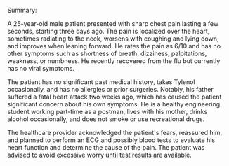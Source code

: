 Summary:

A 25-year-old male patient presented with sharp chest pain lasting a few seconds, starting three days ago. The pain is localized over the heart, sometimes radiating to the neck, worsens with coughing and lying down, and improves when leaning forward. He rates the pain as 6/10 and has no other symptoms such as shortness of breath, dizziness, palpitations, weakness, or numbness. He recently recovered from the flu but currently has no viral symptoms.

The patient has no significant past medical history, takes Tylenol occasionally, and has no allergies or prior surgeries. Notably, his father suffered a fatal heart attack two weeks ago, which has caused the patient significant concern about his own symptoms. He is a healthy engineering student working part-time as a postman, lives with his mother, drinks alcohol occasionally, and does not smoke or use recreational drugs.

The healthcare provider acknowledged the patient's fears, reassured him, and planned to perform an ECG and possibly blood tests to evaluate his heart function and determine the cause of the pain. The patient was advised to avoid excessive worry until test results are available.